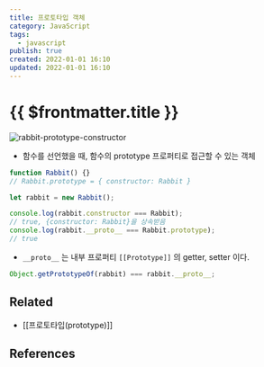 ```yaml
---
title: 프로토타입 객체
category: JavaScript
tags:
  - javascript
publish: true
created: 2022-01-01 16:10
updated: 2022-01-01 16:10
---
```


# {{ $frontmatter.title }}

![rabbit-prototype-constructor](https://ko.javascript.info/article/function-prototype/rabbit-prototype-constructor.svg)

- 함수를 선언했을 때, 함수의 prototype 프로퍼티로 접근할 수 있는 객체

```js
function Rabbit() {}
// Rabbit.prototype = { constructor: Rabbit }

let rabbit = new Rabbit();

console.log(rabbit.constructor === Rabbit);
// true, {constructor: Rabbit}을 상속받음
console.log(rabbit.__proto__ === Rabbit.prototype);
// true
```

- `__proto__` 는 내부 프로퍼티 `[[Prototype]]` 의 getter, setter 이다.

```js
Object.getPrototypeOf(rabbit) === rabbit.__proto__;
```

## Related

- [[프로토타입(prototype)]]

## References
